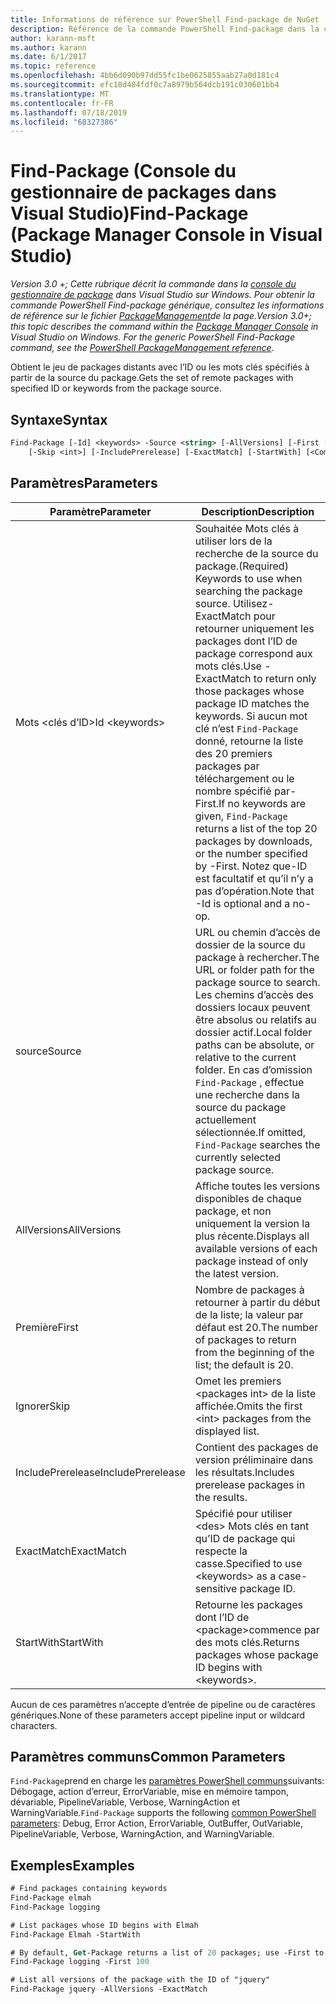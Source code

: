 ```yaml
---
title: Informations de référence sur PowerShell Find-package de NuGet
description: Référence de la commande PowerShell Find-package dans la console du gestionnaire de package NuGet dans Visual Studio.
author: karann-msft
ms.author: karann
ms.date: 6/1/2017
ms.topic: reference
ms.openlocfilehash: 4bb6d090b97dd55fc1be0625855aab27a0d181c4
ms.sourcegitcommit: efc18d484fdf0c7a8979b564dcb191c030601bb4
ms.translationtype: MT
ms.contentlocale: fr-FR
ms.lasthandoff: 07/18/2019
ms.locfileid: "68327386"
---
```

# <a name="find-package-package-manager-console-in-visual-studio"></a><span data-ttu-id="0aea0-103">Find-Package (Console du gestionnaire de packages dans Visual Studio)</span><span class="sxs-lookup"><span data-stu-id="0aea0-103">Find-Package (Package Manager Console in Visual Studio)</span></span>

<span data-ttu-id="0aea0-104">*Version 3.0 +; Cette rubrique décrit la commande dans la [console du gestionnaire de package](../../consume-packages/install-use-packages-powershell.md) dans Visual Studio sur Windows. Pour obtenir la commande PowerShell Find-package générique, consultez les informations de référence sur le fichier [PackageManagement](/powershell/module/packagemanagement/?view=powershell-6)de la page.*</span><span class="sxs-lookup"><span data-stu-id="0aea0-104">*Version 3.0+; this topic describes the command within the [Package Manager Console](../../consume-packages/install-use-packages-powershell.md) in Visual Studio on Windows. For the generic PowerShell Find-Package command, see the [PowerShell PackageManagement reference](/powershell/module/packagemanagement/?view=powershell-6).*</span></span>

<span data-ttu-id="0aea0-105">Obtient le jeu de packages distants avec l’ID ou les mots clés spécifiés à partir de la source du package.</span><span class="sxs-lookup"><span data-stu-id="0aea0-105">Gets the set of remote packages with specified ID or keywords from the package source.</span></span>

## <a name="syntax"></a><span data-ttu-id="0aea0-106">Syntaxe</span><span class="sxs-lookup"><span data-stu-id="0aea0-106">Syntax</span></span>

```ps
Find-Package [-Id] <keywords> -Source <string> [-AllVersions] [-First [<int>]]
    [-Skip <int>] [-IncludePrerelease] [-ExactMatch] [-StartWith] [<CommonParameters>]
```

## <a name="parameters"></a><span data-ttu-id="0aea0-107">Paramètres</span><span class="sxs-lookup"><span data-stu-id="0aea0-107">Parameters</span></span>

| <span data-ttu-id="0aea0-108">Paramètre</span><span class="sxs-lookup"><span data-stu-id="0aea0-108">Parameter</span></span> | <span data-ttu-id="0aea0-109">Description</span><span class="sxs-lookup"><span data-stu-id="0aea0-109">Description</span></span> |
| --- | --- |
| <span data-ttu-id="0aea0-110">Mots &lt;clés d’ID&gt;</span><span class="sxs-lookup"><span data-stu-id="0aea0-110">Id &lt;keywords&gt;</span></span> | <span data-ttu-id="0aea0-111">Souhaitée Mots clés à utiliser lors de la recherche de la source du package.</span><span class="sxs-lookup"><span data-stu-id="0aea0-111">(Required) Keywords to use when searching the package source.</span></span> <span data-ttu-id="0aea0-112">Utilisez-ExactMatch pour retourner uniquement les packages dont l’ID de package correspond aux mots clés.</span><span class="sxs-lookup"><span data-stu-id="0aea0-112">Use -ExactMatch to return only those packages whose package ID matches the keywords.</span></span> <span data-ttu-id="0aea0-113">Si aucun mot clé n’est `Find-Package` donné, retourne la liste des 20 premiers packages par téléchargement ou le nombre spécifié par-First.</span><span class="sxs-lookup"><span data-stu-id="0aea0-113">If no keywords are given, `Find-Package` returns a list of the top 20 packages by downloads, or the number specified by -First.</span></span> <span data-ttu-id="0aea0-114">Notez que-ID est facultatif et qu’il n’y a pas d’opération.</span><span class="sxs-lookup"><span data-stu-id="0aea0-114">Note that -Id is optional and a no-op.</span></span> |
| <span data-ttu-id="0aea0-115">source</span><span class="sxs-lookup"><span data-stu-id="0aea0-115">Source</span></span> | <span data-ttu-id="0aea0-116">URL ou chemin d’accès de dossier de la source du package à rechercher.</span><span class="sxs-lookup"><span data-stu-id="0aea0-116">The URL or folder path for the package source to search.</span></span> <span data-ttu-id="0aea0-117">Les chemins d’accès des dossiers locaux peuvent être absolus ou relatifs au dossier actif.</span><span class="sxs-lookup"><span data-stu-id="0aea0-117">Local folder paths can be absolute, or relative to the current folder.</span></span> <span data-ttu-id="0aea0-118">En cas d’omission `Find-Package` , effectue une recherche dans la source du package actuellement sélectionnée.</span><span class="sxs-lookup"><span data-stu-id="0aea0-118">If omitted, `Find-Package` searches the currently selected package source.</span></span> |
| <span data-ttu-id="0aea0-119">AllVersions</span><span class="sxs-lookup"><span data-stu-id="0aea0-119">AllVersions</span></span> | <span data-ttu-id="0aea0-120">Affiche toutes les versions disponibles de chaque package, et non uniquement la version la plus récente.</span><span class="sxs-lookup"><span data-stu-id="0aea0-120">Displays all available versions of each package instead of only the latest version.</span></span> |
| <span data-ttu-id="0aea0-121">Première</span><span class="sxs-lookup"><span data-stu-id="0aea0-121">First</span></span> | <span data-ttu-id="0aea0-122">Nombre de packages à retourner à partir du début de la liste; la valeur par défaut est 20.</span><span class="sxs-lookup"><span data-stu-id="0aea0-122">The number of packages to return from the beginning of the list; the default is 20.</span></span> |
| <span data-ttu-id="0aea0-123">Ignorer</span><span class="sxs-lookup"><span data-stu-id="0aea0-123">Skip</span></span> | <span data-ttu-id="0aea0-124">Omet les premiers &lt;packages int&gt; de la liste affichée.</span><span class="sxs-lookup"><span data-stu-id="0aea0-124">Omits the first &lt;int&gt; packages from the displayed list.</span></span>  |
| <span data-ttu-id="0aea0-125">IncludePrerelease</span><span class="sxs-lookup"><span data-stu-id="0aea0-125">IncludePrerelease</span></span> | <span data-ttu-id="0aea0-126">Contient des packages de version préliminaire dans les résultats.</span><span class="sxs-lookup"><span data-stu-id="0aea0-126">Includes prerelease packages in the results.</span></span> |
| <span data-ttu-id="0aea0-127">ExactMatch</span><span class="sxs-lookup"><span data-stu-id="0aea0-127">ExactMatch</span></span> | <span data-ttu-id="0aea0-128">Spécifié pour utiliser &lt;des&gt; Mots clés en tant qu’ID de package qui respecte la casse.</span><span class="sxs-lookup"><span data-stu-id="0aea0-128">Specified to use &lt;keywords&gt; as a case-sensitive package ID.</span></span> |
| <span data-ttu-id="0aea0-129">StartWith</span><span class="sxs-lookup"><span data-stu-id="0aea0-129">StartWith</span></span> | <span data-ttu-id="0aea0-130">Retourne les packages dont l’ID de &lt;package&gt;commence par des mots clés.</span><span class="sxs-lookup"><span data-stu-id="0aea0-130">Returns packages whose package ID begins with &lt;keywords&gt;.</span></span> |

<span data-ttu-id="0aea0-131">Aucun de ces paramètres n’accepte d’entrée de pipeline ou de caractères génériques.</span><span class="sxs-lookup"><span data-stu-id="0aea0-131">None of these parameters accept pipeline input or wildcard characters.</span></span>

## <a name="common-parameters"></a><span data-ttu-id="0aea0-132">Paramètres communs</span><span class="sxs-lookup"><span data-stu-id="0aea0-132">Common Parameters</span></span>

<span data-ttu-id="0aea0-133">`Find-Package`prend en charge les [paramètres PowerShell communs](http://go.microsoft.com/fwlink/?LinkID=113216)suivants: Débogage, action d’erreur, ErrorVariable, mise en mémoire tampon, dévariable, PipelineVariable, Verbose, WarningAction et WarningVariable.</span><span class="sxs-lookup"><span data-stu-id="0aea0-133">`Find-Package` supports the following [common PowerShell parameters](http://go.microsoft.com/fwlink/?LinkID=113216): Debug, Error Action, ErrorVariable, OutBuffer, OutVariable, PipelineVariable, Verbose, WarningAction, and WarningVariable.</span></span>

## <a name="examples"></a><span data-ttu-id="0aea0-134">Exemples</span><span class="sxs-lookup"><span data-stu-id="0aea0-134">Examples</span></span>

```ps
# Find packages containing keywords
Find-Package elmah
Find-Package logging

# List packages whose ID begins with Elmah
Find-Package Elmah -StartWith

# By default, Get-Package returns a list of 20 packages; use -First to show more
Find-Package logging -First 100

# List all versions of the package with the ID of "jquery"
Find-Package jquery -AllVersions -ExactMatch
```
